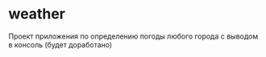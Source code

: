 # weather
Проект приложения по определению погоды любого города с выводом в консоль (будет доработано)
